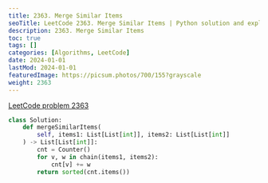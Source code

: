 ```yaml
---
title: 2363. Merge Similar Items
seoTitle: LeetCode 2363. Merge Similar Items | Python solution and explanation
description: 2363. Merge Similar Items
toc: true
tags: []
categories: [Algorithms, LeetCode]
date: 2024-01-01
lastMod: 2024-01-01
featuredImage: https://picsum.photos/700/155?grayscale
weight: 2363
---
```


[LeetCode problem 2363](https://leetcode.com/problems/merge-similar-items/)

```python
class Solution:
    def mergeSimilarItems(
        self, items1: List[List[int]], items2: List[List[int]]
    ) -> List[List[int]]:
        cnt = Counter()
        for v, w in chain(items1, items2):
            cnt[v] += w
        return sorted(cnt.items())

```